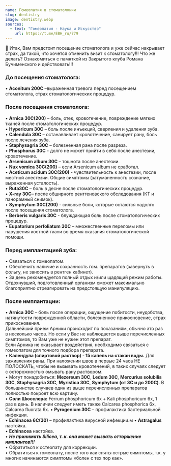 ```yaml
---
name: Гомеопатия в стоматолонии
slug: dentistry
image: dentistry.webp
sources:
  - text: "Гомеопатия - Наука и Искусство"
    url: https://t.me/EBH_ru/779
---
```

🦷 Итак, Вам предстоит посещение стоматолога и уже сейчас накрывает страх, да такой, что хочется отменить визит к стоматологу!!! Что же делать? Ознакомиться с памяткой из Закрытого клуба Романа Бучименского и действовать!!!

### До посещения стоматолога:
• **Aconitum 200С** –выраженная тревога перед посещением стоматолога, страх стоматологических процедур.<br>

### После посещения стоматолога:
• **Arnica 30С(200)** – боль, отек, кровотечение, повреждение мягких тканей после стоматологических процедур.<br> 
• **Hypericum 30С** – боль после инъекций, сверления и удаления зуба.<br> 
• **Calendula 30С** – останавливает кровотечение, санирует рану, боль после лечения зуба.<br>
• **Staphysagria 30С** – болезненная рана после разреза.<br> 
• **Phosphorus 30С** - долго не может прийти в себя после анестезии, кровотечение.<br> 
• **Arsenicum album 30С** – тошнота после анестезии.<br>
• **Nux vomica 30С(200)** – если Arsenicum album не сработал.<br>
• **Aceticum acidum 30C(200)** - чувствительность к анестезии, после местной анестезии. Общие симптомы (затуманенность сознание, выраженная усталость).<br>
• **Ruta30C** – боль в десне после стоматологических процедур.<br> 
• **X-ray 30C**– после обширного рентгеновского обследования (КТ и панорамный снимок).<br> 
• **Symphytum 30C(200)** - сильные боли, которые остаются надолго после посещения стоматолога.<br>
• **Berberis vulgaris 30С** - блуждающая боль после стоматологических процедур.<br>
• **Eupatorium perfoliatum 30С** – множественные переломы или нарушения костной ткани во время оказания стоматологической помощи.

### Перед имплантацией зуба:
• Связаться с гомеопатом.<br>
• Обеспечить наличие и сохранность гом. препаратов (завернуть в фольгу, не заносить в рентген кабинет).<br>
• За день рекомендуется полный отдых и/или щадящий режим работы.<br>
Отдохнувший, подготовленный организм сможет максимально благоприятно отреагировать на предстоящую манипуляцию. 

### После имплантации:
• **Arnica 30C** – боль после операции, ощущение побитости, неудобства, натянутости поврежденной области, болезненное прикосновение, страх прикосновения.<br>
Дальнейший прием Арники происходит по показаниям, обычно это раз в несколько часов. Но если у Вас не наблюдается выше перечисленных симптомов, то Вам уже не нужен этот препарат. <br>
Если Арника не оказывает воздействия, необходимо связаться с гомеопатом для точного подбора препарата.<br>
• **Календула (спиртовой раствор) - 15 капель на стакан воды.** Для заживления раны. При наложении швов в первые 24 часа НЕ ПОЛОСКАТЬ, чтобы не вызывать кровотечений, в таких случаях следует с осторожностью омывать рану раствором.<br>
• Могут понадобиться: **Mezereum 30С**, **Ledum 30C**, **Mercurius solubilis 30С**, **Staphysagria 30С**, **Myristica 30С**, **Symphytum (от 3С и до 200С)**. В большинстве случаев один из выше перечисленных препаратов полностью покроет всю картину.<br>
• **Соли Шюсслера:** Ferrum phosphoricum 6х + Kali phosphoricum 6х, 1 раз в день. В наличии следует иметь также Calcarea phosphorica 6х, Calcarea fluorata 6х.
• **Pyrogenium 30C** – профилактика бактериальной инфекции.<br>
• **Echinacea 6С(30)** – профилактика вирусной инфекции.м
• **Astrаgalus** настойка.<br>
• **Echinacea** настойка.<br>
• ***Не принимать Silicea, т. к. она может вызвать отторжение имплантов!!!***<br>
• Обратиться к остеопату для коррекции.<br>
• Обратиться к гомеопату, после того как сняты острые симптомы, т.к. у многих начинаются симптомы «болен с тех пор как».